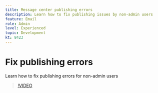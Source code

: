 ```yaml
---
title: Message center publishing errors
description: Learn how to fix publishing issues by non-admin users
feature: Email
role: Admin
level: Experienced 
topic: Development
kt: 8423
---
```


# Fix publishing errors 

Learn how to fix publishing errors for non-admin users

>[!VIDEO](https://video.tv.adobe.com/v/335979?quality=12)
